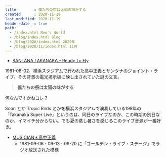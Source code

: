 ```yaml
---
title        : 僕たちの祭は太陽の味がする
created      : 2020-11-19
last-modified: 2020-11-19
header-date  : true
path:
  - /index.html Neo's World
  - /blog/index.html Blog
  - /blog/2020/index.html 2020年
  - /blog/2020/11/index.html 11月
---
```


- [SANTANA TAKANAKA - Ready To Fly](https://nico.ms/sm8279698)

1981-08-02、横浜スタジアムで行われた高中正義とサンタナのジョイント・ライブ。その背景の電光掲示板に映し出されていた謎の文言。

> **僕たちの祭は太陽の味がする**

何なんですかねコレ？

Soon とか Tropic Birds とかを横浜スタジアムで演奏している198年の「Takanaka Super Live」というのは、同日のライブなのか、この時期の別日なのか、イマイチ分からない。でも夏の蒸し暑さを感じるこのライブ音源が一番好き。

- [MUSICIAN＊高中正義](https://sound.jp/musicmedia/musician-ta.masayoshi.html)
  - 1981-09-06・09-13・09-20 に「ゴールデン・ライブ・ステージ」でラジオ放送された模様
